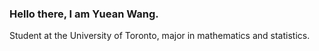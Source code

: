 ### Hello there, I am Yuean Wang.

Student at the University of Toronto, major in mathematics and statistics.
